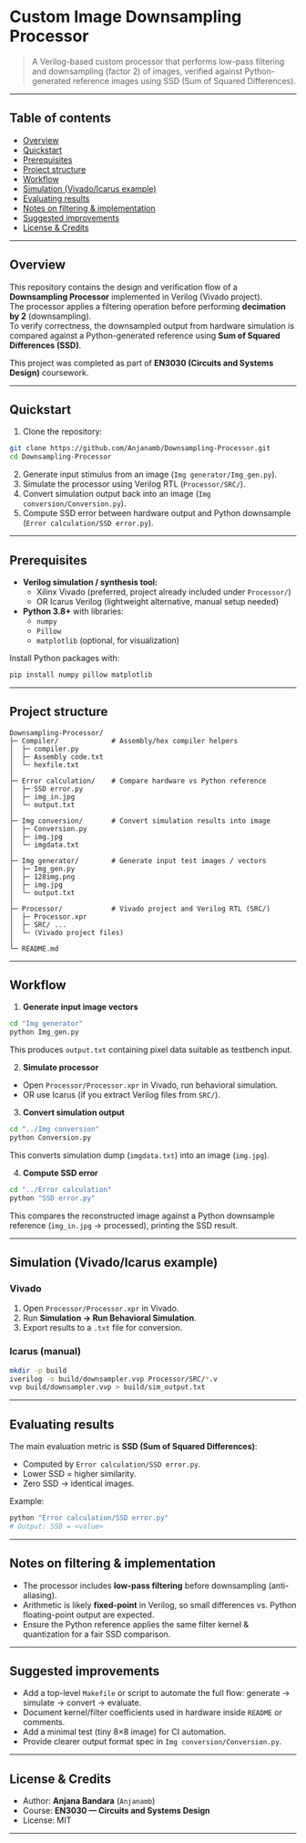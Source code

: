 # Custom Image Downsampling Processor

> A Verilog-based custom processor that performs low-pass filtering and downsampling (factor 2) of images, verified against Python-generated reference images using SSD (Sum of Squared Differences).

---

## Table of contents

- [Overview](#overview)  
- [Quickstart](#quickstart)  
- [Prerequisites](#prerequisites)  
- [Project structure](#project-structure)  
- [Workflow](#workflow)  
- [Simulation (Vivado/Icarus example)](#simulation-vivadoicarus-example)  
- [Evaluating results](#evaluating-results)  
- [Notes on filtering & implementation](#notes-on-filtering--implementation)  
- [Suggested improvements](#suggested-improvements)  
- [License & Credits](#license--credits)

---

## Overview

This repository contains the design and verification flow of a **Downsampling Processor** implemented in Verilog (Vivado project).  
The processor applies a filtering operation before performing **decimation by 2** (downsampling).  
To verify correctness, the downsampled output from hardware simulation is compared against a Python-generated reference using **Sum of Squared Differences (SSD)**.

This project was completed as part of **EN3030 (Circuits and Systems Design)** coursework.

---

## Quickstart

1. Clone the repository:
```bash
git clone https://github.com/Anjanamb/Downsampling-Processor.git
cd Downsampling-Processor
```

2. Generate input stimulus from an image (`Img generator/Img_gen.py`).  
3. Simulate the processor using Verilog RTL (`Processor/SRC/`).  
4. Convert simulation output back into an image (`Img conversion/Conversion.py`).  
5. Compute SSD error between hardware output and Python downsample (`Error calculation/SSD error.py`).

---

## Prerequisites

- **Verilog simulation / synthesis tool:**  
  - Xilinx Vivado (preferred, project already included under `Processor/`)  
  - OR Icarus Verilog (lightweight alternative, manual setup needed)
- **Python 3.8+** with libraries:
  - `numpy`
  - `Pillow`
  - `matplotlib` (optional, for visualization)

Install Python packages with:
```bash
pip install numpy pillow matplotlib
```

---

## Project structure

```
Downsampling-Processor/
├─ Compiler/             # Assembly/hex compiler helpers
│  ├─ compiler.py
│  ├─ Assembly code.txt
│  └─ hexfile.txt
│
├─ Error calculation/    # Compare hardware vs Python reference
│  ├─ SSD error.py
│  ├─ img_in.jpg
│  └─ output.txt
│
├─ Img conversion/       # Convert simulation results into image
│  ├─ Conversion.py
│  ├─ img.jpg
│  └─ imgdata.txt
│
├─ Img generator/        # Generate input test images / vectors
│  ├─ Img_gen.py
│  ├─ 128img.png
│  ├─ img.jpg
│  └─ output.txt
│
├─ Processor/            # Vivado project and Verilog RTL (SRC/)
│  ├─ Processor.xpr
│  ├─ SRC/ ...
│  └─ (Vivado project files)
│
└─ README.md
```

---

## Workflow

1. **Generate input image vectors**
```bash
cd "Img generator"
python Img_gen.py
```
This produces `output.txt` containing pixel data suitable as testbench input.

2. **Simulate processor**
- Open `Processor/Processor.xpr` in Vivado, run behavioral simulation.  
- OR use Icarus (if you extract Verilog files from `SRC/`).

3. **Convert simulation output**
```bash
cd "../Img conversion"
python Conversion.py
```
This converts simulation dump (`imgdata.txt`) into an image (`img.jpg`).

4. **Compute SSD error**
```bash
cd "../Error calculation"
python "SSD error.py"
```
This compares the reconstructed image against a Python downsample reference (`img_in.jpg` → processed), printing the SSD result.

---

## Simulation (Vivado/Icarus example)

### Vivado
1. Open `Processor/Processor.xpr` in Vivado.  
2. Run **Simulation → Run Behavioral Simulation**.  
3. Export results to a `.txt` file for conversion.

### Icarus (manual)
```bash
mkdir -p build
iverilog -o build/downsampler.vvp Processor/SRC/*.v
vvp build/downsampler.vvp > build/sim_output.txt
```

---

## Evaluating results

The main evaluation metric is **SSD (Sum of Squared Differences)**:  
- Computed by `Error calculation/SSD error.py`.  
- Lower SSD = higher similarity.  
- Zero SSD → identical images.

Example:
```bash
python "Error calculation/SSD error.py"
# Output: SSD = <value>
```

---

## Notes on filtering & implementation

- The processor includes **low-pass filtering** before downsampling (anti-aliasing).  
- Arithmetic is likely **fixed-point** in Verilog, so small differences vs. Python floating-point output are expected.  
- Ensure the Python reference applies the same filter kernel & quantization for a fair SSD comparison.

---

## Suggested improvements

- Add a top-level `Makefile` or script to automate the full flow: generate → simulate → convert → evaluate.  
- Document kernel/filter coefficients used in hardware inside `README` or comments.  
- Add a minimal test (tiny 8×8 image) for CI automation.  
- Provide clearer output format spec in `Img conversion/Conversion.py`.

---

## License & Credits

- Author: **Anjana Bandara** (`Anjanamb`)  
- Course: **EN3030 — Circuits and Systems Design**  
- License: MIT 

---
